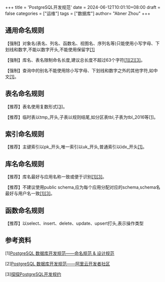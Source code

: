 +++
title = 'PostgreSQL开发规范'
date = 2024-06-12T10:01:10+08:00
draft = false
categories = ["运维"]
tags = ["数据库"]
author=  "Abner Zhou"
+++

## 通用命名规则

【强制】对象名(表名、列名、函数名、视图名、序列名等)只能使用小写字母、下划线和数字,不能以数字开头,不能使用保留字[[1]](https://www.cnblogs.com/Thenext/p/15138404.html)

【强制】库名、表名限制命名长度,建议总长度不超过63个字符[\[1\]](https://www.cnblogs.com/Thenext/p/15138404.html)[\[2\]](https://developer.aliyun.com/article/60899)[\[3\]](http://www.postgres.cn/news/viewone/1/596)。

【强制】查询中的别名不能使用除小写字母、下划线和数字之外的其他字符,如中文[\[1\]](https://www.cnblogs.com/Thenext/p/15138404.html)。

## 表名命名规则

【推荐】表名使用复数形式[\[3\]](http://www.postgres.cn/news/viewone/1/596)。

【推荐】临时表以tmp_开头,子表以规则结尾,如分区表tbl,子表为tbl_2016等[\[1\]](https://www.cnblogs.com/Thenext/p/15138404.html)。

## 索引命名规则

【推荐】主键索引以pk_开头,唯一索引以uk_开头,普通索引以idx_开头[\[1\]](https://www.cnblogs.com/Thenext/p/15138404.html)。

## 库名命名规则

【推荐】库名最好与应用名称一致或便于识别[\[1\]](https://www.cnblogs.com/Thenext/p/15138404.html)[\[3\]](http://www.postgres.cn/news/viewone/1/596)。

【推荐】不建议使用public schema,应为每个应用分配对应的schema,schema名最好与用户名一致[\[1\]](https://www.cnblogs.com/Thenext/p/15138404.html)[\[3\]](http://www.postgres.cn/news/viewone/1/596)。

## 函数命名规则

【推荐】以select、insert、delete、update、upsert打头,表示操作类型

## 参考资料

\[1\][PostgreSQL 数据库开发规范——命名规范 & 设计规范](https://www.cnblogs.com/Thenext/p/15138404.html)

\[2\][PostgreSQL 数据库开发规范——阿里云开发者社区](https://developer.aliyun.com/article/60899)

\[3\][探探PostgreSQL开发规约](http://www.postgres.cn/news/viewone/1/596)
